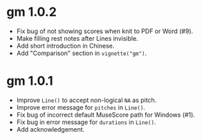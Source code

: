 # gm 1.0.2

* Fix bug of not showing scores when knit to PDF or Word (#9).
* Make filling rest notes after Lines invisible.
* Add short introduction in Chinese.
* Add "Comparison" section in `vignette("gm")`.


# gm 1.0.1

* Improve `Line()` to accept non-logical `NA` as pitch.
* Improve error message for `pitches` in `Line()`. 
* Fix bug of incorrect default MuseScore path for Windows (#1).
* Fix bug in error message for `durations` in `Line()`.
* Add acknowledgement.
